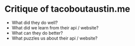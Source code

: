 # Critique of tacoboutaustin.me
* What did they do well?
* What did we learn from their api / website?
* What can they do better?
* What puzzles us about their api / website?
